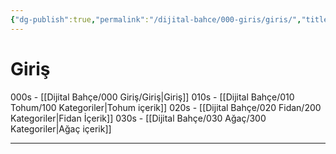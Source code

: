 ```yaml
---
{"dg-publish":true,"permalink":"/dijital-bahce/000-giris/giris/","title":"Giriş","tags":["gardenEntry"],"noteIcon":"","created":"2025-03-11T14:52:16.053+03:00","updated":"2025-03-11T15:03:05.960+03:00"}
---
```



# Giriş

000s - [[Dijital Bahçe/000 Giriş/Giriş\|Giriş]]
010s - [[Dijital Bahçe/010 Tohum/100 Kategoriler\|Tohum içerik]]
020s - [[Dijital Bahçe/020 Fidan/200 Kategoriler\|Fidan İçerik]]
030s - [[Dijital Bahçe/030 Ağaç/300 Kategoriler\|Ağaç içerik]]


---



